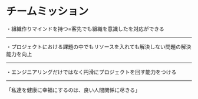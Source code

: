 # チームミッション

・組織作りマインドを持つ=客先でも組織を意識したを対応ができる

---

・プロジェクトにおける課題の中でもリソースを入れても解決しない問題の解決能力を向上

---

・エンジニアリングだけではなく円滑にプロジェクトを回す能力をつける

---

「私達を健康に幸福にするのは、良い人間関係に尽きる」